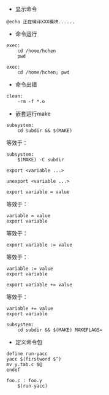 * 显示命令
```
@echo 正在编译XXX模块......
```

* 命令运行
```
exec:
    cd /home/hchen
    pwd
```

```
exec:
	cd /home/hchen; pwd
```

* 命令出错
```
clean:
	-rm -f *.o
```

* 嵌套运行make
```
subsystem:
	cd subdir && $(MAKE)
```
等效于：
```
subsystem:
	$(MAKE) -C subdir
```

```
export <variable ...>
```

```
unexport <variable ...>
```

```
export variable = value
```
等效于：
```
variable = value
export variable
```
等效于：
```
export variable := value
```
等效于：
```
variable := value
export variable
```

```
export variable += value
```
等效于：
```
variable += value
export variable
```

```
subsystem:
	cd subdir && $(MAKE) MAKEFLAGS=
```

* 定义命令包
```
define run-yacc
yacc $(firstword $^)
mv y.tab.c $@
endef
```

```
foo.c : foo.y
	$(run-yacc)
```
